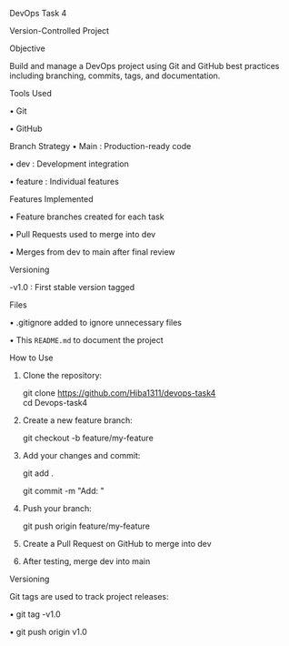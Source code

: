 DevOps Task 4 

 Version-Controlled Project

 Objective
 
Build and manage a DevOps project using Git and GitHub best practices including branching, commits, tags, and documentation.

Tools Used

•	Git

•	GitHub

 Branch Strategy
•	Main : Production-ready code

•	dev : Development integration

•	feature : Individual features 

Features Implemented

•	Feature branches created for each task

•	Pull Requests used to merge into dev

•	Merges from dev to main after final review

 Versioning
 
-v1.0 : First stable version tagged

 Files
 
•	.gitignore added to ignore unnecessary files

•	This `README.md` to document the project

 How to Use
 
1. Clone the repository:
   
   git clone https://github.com/Hiba1311/devops-task4  
   cd Devops-task4  

3. Create a new feature branch:
     
   git checkout -b feature/my-feature  

5. Add your changes and commit:
     
   git add .
   
   git commit -m "Add: <describe your feature>"  

7. Push your branch:
   
   git push origin feature/my-feature  

9. Create a Pull Request on GitHub to merge into dev  

10. After testing, merge dev into main  

Versioning

Git tags are used to track project releases:  

•	git tag -v1.0 

•	git push origin v1.0 
